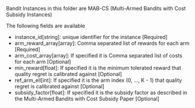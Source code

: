 Bandit Instances in this folder are MAB-CS (Multi-Armed Bandits with Cost Subsidy Instances)

The following fields are available
- instance_id[string]: unique identifier for the instance [Required]
- arm_reward_array[array]: Comma separated list of rewards for each arm [Required]
- arm_cost_array[array]: If specified it is Comma separated list of costs for each arm [Optional]
- min_reward[float]: If specified it is the minimum tolerated reward that quality regret is calibrated against [Optional]
- ref_arm_ell[int]: If specified it is the arm index (0, ..., K - 1) that quality regret is calibrated against [Optional]
- subsidy_factor[float]: If specified it is the subsidy factor as described in the Multi-Armed Bandits with Cost Subsidy Paper [Optional]
